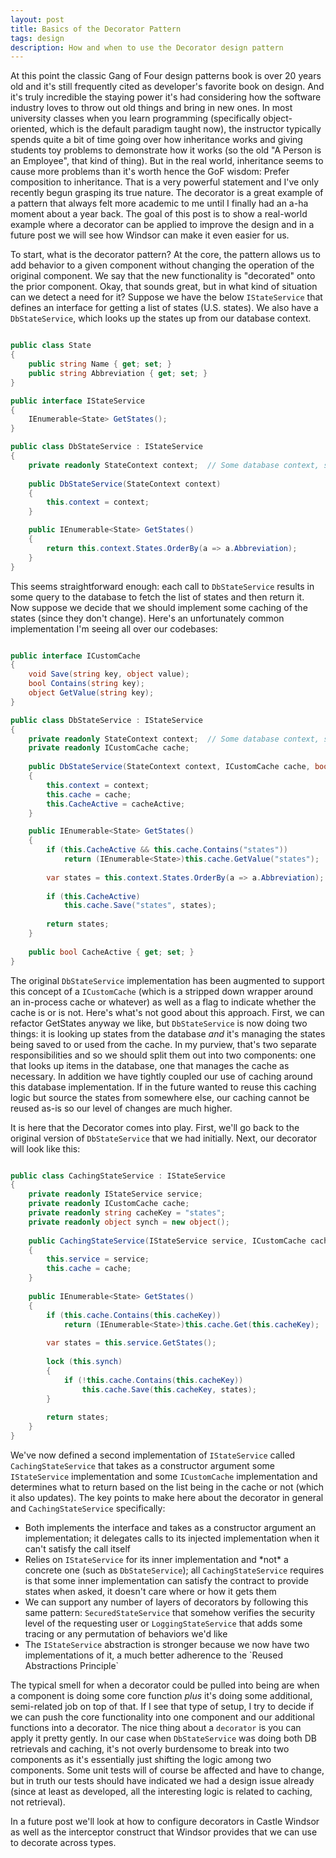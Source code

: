 ```yaml
---
layout: post
title: Basics of the Decorator Pattern
tags: design
description: How and when to use the Decorator design pattern
---
```

At this point the classic Gang of Four design patterns book is over 20 years old and it's still frequently cited as developer's favorite book on design.  And it's truly incredible the staying power it's had considering how the software industry loves to throw out old things and bring in new ones.  In most university classes when you learn programming (specifically object-oriented, which is the default paradigm taught now), the instructor typically spends quite a bit of time going over how inheritance works and giving students toy problems to demonstrate how it works (so the old "A Person is an Employee", that kind of thing).  But in the real world, inheritance seems to cause more problems than it's worth hence the GoF wisdom:  Prefer composition to inheritance.  That is a very powerful statement and I've only recently begun grasping its true nature.  The decorator is a great example of a pattern that always felt more academic to me until I finally had an a-ha moment about a year back.  The goal of this post is to show a real-world example where a decorator can be applied to improve the design and in a future post we will see how Windsor can make it even easier for us. 

To start, what is the decorator pattern?  At the core, the pattern allows us to add behavior to a given component without changing the operation of the original component.  We say that the new functionality is "decorated" onto the prior component.  Okay, that sounds great, but in what kind of situation can we detect a need for it?  Suppose we have the below `IStateService` that defines an interface for getting a list of states (U.S. states).  We also have a `DbStateService`, which looks up the states up from our database context.  

````c#

public class State
{
	public string Name { get; set; }
	public string Abbreviation { get; set; }
}

public interface IStateService
{
	IEnumerable<State> GetStates();
}

public class DbStateService : IStateService
{
	private readonly StateContext context;  // Some database context, such as EF
	
	public DbStateService(StateContext context)
	{
		this.context = context;
	}

	public IEnumerable<State> GetStates()
	{
		return this.context.States.OrderBy(a => a.Abbreviation);
	}
}

````

This seems straightforward enough: each call to `DbStateService` results in some query to the database to fetch the list of states and then return it.  Now suppose we decide that we should implement some caching of the states (since they don't change).  Here's an unfortunately common implementation I'm seeing all over our codebases:

````c#

public interface ICustomCache
{	
	void Save(string key, object value);
	bool Contains(string key);
	object GetValue(string key);
}

public class DbStateService : IStateService
{
	private readonly StateContext context;  // Some database context, such as EF
	private readonly ICustomCache cache;
	
	public DbStateService(StateContext context, ICustomCache cache, bool cacheActive = true)
	{
		this.context = context;
		this.cache = cache;
		this.CacheActive = cacheActive;
	}

	public IEnumerable<State> GetStates()
	{
		if (this.CacheActive && this.cache.Contains("states"))
			return (IEnumerable<State>)this.cache.GetValue("states");
	
		var states = this.context.States.OrderBy(a => a.Abbreviation);
		
		if (this.CacheActive)
			this.cache.Save("states", states);
				
		return states;
	}
	
	public bool CacheActive { get; set; }
}

````

The original `DbStateService` implementation has been augmented to support this concept of a `ICustomCache` (which is a stripped down wrapper around an in-process cache or whatever) as well as a flag to indicate whether the cache is or is not.  Here's what's not good about this approach.  First, we can refactor GetStates anyway we like, but `DbStateService` is now doing two things:  it is looking up states from the database *and* it's managing the states being saved to or used from the cache.  In my purview, that's two separate responsibilities and so we should split them out into two components: one that looks up items in the database, one that manages the cache as necessary.  In addition we have tightly coupled our use of caching around this database implementation.  If in the future wanted to reuse this caching logic but source the states from somewhere else, our caching cannot be reused as-is so our level of changes are much higher. 

It is here that the Decorator comes into play.  First, we'll go back to the original version of `DbStateService` that we had initially.  Next, our decorator will look like this:

````c#

public class CachingStateService : IStateService
{
	private readonly IStateService service;
	private readonly ICustomCache cache;
	private readonly string cacheKey = "states";
	private readonly object synch = new object();
	
	public CachingStateService(IStateService service, ICustomCache cache)
	{
		this.service = service;
		this.cache = cache;
	}
	
	public IEnumerable<State> GetStates()
	{
		if (this.cache.Contains(this.cacheKey))
			return (IEnumerable<State>)this.cache.Get(this.cacheKey);
	
		var states = this.service.GetStates();	
		
		lock (this.synch)
		{		
			if (!this.cache.Contains(this.cacheKey))		
				this.cache.Save(this.cacheKey, states);				
		}
		
		return states;
	}
}

````

We've now defined a second implementation of `IStateService` called `CachingStateService` that takes as a constructor argument some `IStateService` implementation and some `ICustomCache` implementation and determines what to return based on the list being in the cache or not (which it also updates).  The key points to make here about the decorator in general and `CachingStateService` specifically:

<ul>
<li>Both implements the interface and takes as a constructor argument an implementation; it delegates calls to its injected implementation when it can't satisfy the call itself</li>
<li>Relies on <code>IStateService</code> for its inner implementation and *not*  a concrete one (such as <code>DbStateService</code>); all <code>CachingStateService</code> requires is that some inner implementation can satisfy the contract to provide states when asked, it doesn't care where or how it gets them</li>
<li>We can support any number of layers of decorators by following this same pattern: <code>SecuredStateService</code> that somehow verifies the security level of the requesting user or <code>LoggingStateService</code> that adds some tracing or any permutation of behaviors we'd like</li>
<li>The <code>IStateService</code> abstraction is stronger because we now have two implementations of it, a much better adherence to the `Reused Abstractions Principle`
</ul>

The typical smell for when a decorator could be pulled into being are when a component is doing some core function *plus* it's doing some additional, semi-related job on top of that.  If I see that type of setup, I try to decide if we can push the core functionality into one component and our additional functions into a decorator.  The nice thing about a `decorator` is you can apply it pretty gently.  In our case when `DbStateService` was doing both DB retrievals and caching, it's not overly burdensome to break into two components as it's essentially just shifting the logic among two components.  Some unit tests will of course be affected and have to change, but in truth our tests should have indicated we had a design issue already (since at least as developed, all the interesting logic is related to caching, not retrieval).  

In a future post we'll look at how to configure decorators in Castle Windsor as well as the interceptor construct that Windsor provides that we can use to decorate across types.  
